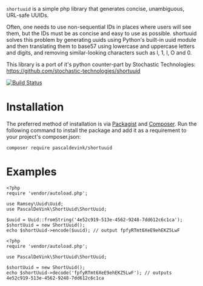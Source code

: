 ```shortuuid``` is a simple php library that generates concise, unambiguous, URL-safe UUIDs.

Often, one needs to use non-sequential IDs in places where users will see them, but the IDs must be as concise and easy 
to use as possible. shortuuid solves this problem by generating uuids using Python's built-in uuid module and then 
translating them to base57 using lowercase and uppercase letters and digits, and removing similar-looking characters 
such as l, 1, I, O and 0.

This library is a port of it's python counter-part by Stochastic Technologies: https://github.com/stochastic-technologies/shortuuid

[![Build Status](https://travis-ci.org/pascaldevink/shortuuid.svg?branch=master)](https://travis-ci.org/pascaldevink/shortuuid)

# Installation

The preferred method of installation is via [Packagist](https://packagist.org/) and [Composer](https://getcomposer.org). 
Run the following command to install the package and add it as a requirement to your project's composer.json:
```
composer require pascaldevink/shortuuid
```

# Examples
```
<?php
require 'vendor/autoload.php';

use Ramsey\Uuid\Uuid;
use PascalDeVink\ShortUuid\ShortUuid;

$uuid = Uuid::fromString('4e52c919-513e-4562-9248-7dd612c6c1ca');
$shortUuid = new ShortUuid();
echo $shortUuid->encode($uuid); // output fpfyRTmt6XeE9ehEKZ5LwF
```

```
<?php
require 'vendor/autoload.php';

use PascalDeVink\ShortUuid\ShortUuid;

$shortUuid = new ShortUuid();
echo $shortUuid->decode('fpfyRTmt6XeE9ehEKZ5LwF'); // outputs 4e52c919-513e-4562-9248-7dd612c6c1ca
```
